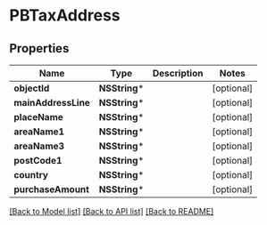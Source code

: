 # PBTaxAddress

## Properties
Name | Type | Description | Notes
------------ | ------------- | ------------- | -------------
**objectId** | **NSString*** |  | [optional] 
**mainAddressLine** | **NSString*** |  | [optional] 
**placeName** | **NSString*** |  | [optional] 
**areaName1** | **NSString*** |  | [optional] 
**areaName3** | **NSString*** |  | [optional] 
**postCode1** | **NSString*** |  | [optional] 
**country** | **NSString*** |  | [optional] 
**purchaseAmount** | **NSString*** |  | [optional] 

[[Back to Model list]](../README.md#documentation-for-models) [[Back to API list]](../README.md#documentation-for-api-endpoints) [[Back to README]](../README.md)


